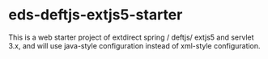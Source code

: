 eds-deftjs-extjs5-starter
=========================

This is a web starter project of extdirect spring / deftjs/ extjs5 and servlet 3.x, and will use java-style configuration instead of xml-style configuration.
